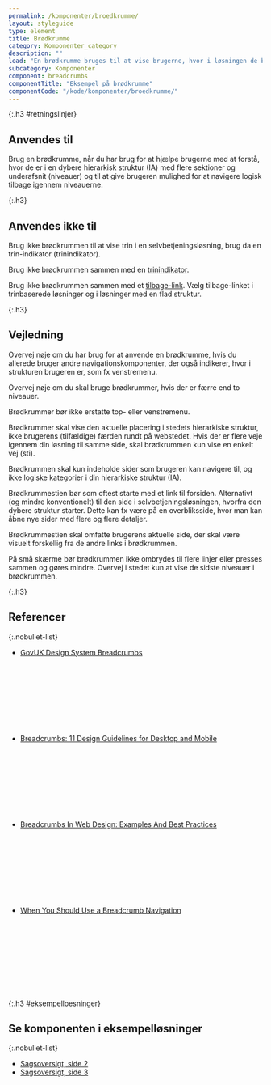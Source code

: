 ```yaml
---
permalink: /komponenter/broedkrumme/
layout: styleguide
type: element
title: Brødkrumme
category: Komponenter_category
description: ""
lead: "En brødkrumme bruges til at vise brugerne, hvor i løsningen de befinder sig, samtidig med at den gør det muligt for brugerne at navigere tilbage igennem løsningens niveauer."
subcategory: Komponenter
component: breadcrumbs
componentTitle: "Eksempel på brødkrumme"
componentCode: "/kode/komponenter/broedkrumme/"
---
```


{:.h3 #retningslinjer}
## Anvendes til

Brug en brødkrumme, når du har brug for at hjælpe brugerne med at forstå, hvor de er i en dybere hierarkisk struktur (IA) med flere sektioner og underafsnit (niveauer) og til at give brugeren mulighed for at navigere logisk tilbage igennem niveauerne.

{:.h3}
## Anvendes ikke til

Brug ikke brødkrummen til at vise trin i en selvbetjeningsløsning, brug da en trin-indikator (trinindikator).

Brug ikke brødkrummen sammen med en <a href="/komponenter/trinindikator/">trinindikator</a>.

Brug ikke brødkrummen sammen med et <a href="/komponenter/tilbage-link/">tilbage-link</a>. Vælg tilbage-linket i trinbaserede løsninger og i løsninger med en flad struktur. 

{:.h3}
## Vejledning

Overvej nøje om du har brug for at anvende en brødkrumme, hvis du allerede bruger andre navigationskomponenter, der også indikerer, hvor i strukturen brugeren er, som fx venstremenu.

Overvej nøje om du skal bruge brødkrummer, hvis der er færre end to niveauer.

Brødkrummer bør ikke erstatte top- eller venstremenu.

Brødkrummer skal vise den aktuelle placering i stedets hierarkiske struktur, ikke brugerens (tilfældige) færden rundt på webstedet. Hvis der er flere veje igennem din løsning til samme side, skal brødkrummen kun vise en enkelt vej (sti).

Brødkrummen skal kun indeholde sider som brugeren kan navigere til, og ikke logiske kategorier i din hierarkiske struktur (IA).

Brødkrummestien bør som oftest starte med et link til forsiden. Alternativt (og mindre konventionelt) til den side i selvbetjeningsløsningen, hvorfra den dybere struktur starter. Dette kan fx være på en overbliksside, hvor man kan åbne nye sider med flere og flere detaljer.

Brødkrummestien skal omfatte brugerens aktuelle side, der skal være visuelt forskellig fra de andre links i brødkrummen.

På små skærme bør brødkrummen ikke ombrydes til flere linjer eller presses sammen og gøres mindre. Overvej i stedet kun at vise de sidste niveauer i brødkrummen.

{:.h3}
## Referencer 

{:.nobullet-list}
- <a href="https://design-system.service.gov.uk/components/breadcrumbs/" class="icon-link">GovUK Design System Breadcrumbs<svg class="icon-svg" focusable="false" aria-hidden="true" tabindex="-1"><use xlink:href="#open-in-new"></use></svg></a>
- <a href="https://www.nngroup.com/articles/breadcrumbs/" class="icon-link">Breadcrumbs: 11 Design Guidelines for Desktop and Mobile<svg class="icon-svg" focusable="false" aria-hidden="true" tabindex="-1"><use xlink:href="#open-in-new"></use></svg></a>
- <a href="https://www.smashingmagazine.com/2009/03/breadcrumbs-in-web-design-examples-and-best-practices/" class="icon-link">Breadcrumbs In Web Design: Examples And Best Practices<svg class="icon-svg" focusable="false" aria-hidden="true" tabindex="-1"><use xlink:href="#open-in-new"></use></svg></a>
- <a href="https://uxmovement.com/navigation/when-you-should-use-a-breadcrumb-navigation/" class="icon-link">When You Should Use a Breadcrumb Navigation<svg class="icon-svg" focusable="false" aria-hidden="true" tabindex="-1"><use xlink:href="#open-in-new"></use></svg></a>

{:.h3 #eksempelloesninger}
## Se komponenten i eksempelløsninger

{:.nobullet-list}
- <a href="/pages/eksempler/sagsoversigt/sagsoversigt-2/?r={{page.permalink}}%23eksempelloesninger" title="Vis eksempel 'Sagsoversigt, side 2'">Sagsoversigt, side 2</a>
- <a href="/pages/eksempler/sagsoversigt/sagsoversigt-3/?r={{page.permalink}}%23eksempelloesninger" title="Vis eksempel 'Sagsoversigt, side 3'">Sagsoversigt, side 3</a>